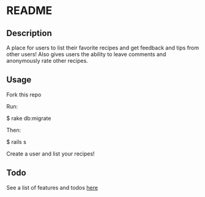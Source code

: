 # README

## Description

A place for users to list their favorite recipes and get feedback and tips from other users! 
Also gives users the ability to leave comments and anonymously rate other recipes.

## Usage

Fork this repo 

Run:

$ rake db:migrate

Then:

$ rails s

Create a user and list your recipes!

## Todo

See a list of features and todos [here](https://gist.github.com/ryuichi7/21f4618bc13d6ab69b88089a2caf5660)




